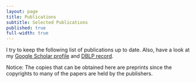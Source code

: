 ```yaml
---
layout: page
title: Publications
subtitle: Selected Publications
published: true
full-width: true
---
```


<link rel="stylesheet" href="https://fabiomercorio.github.io/css/bib-publication-list.css" type="text/css" />
<noscript>
      <!-- bibtex source hidden by default, show it if JS disabled -->
      <style>
      #bibtex { display: block;}
      </style>
</noscript>

I try to keep the following list of publications up to date. Also, have a look at my [Google Scholar profile](https://scholar.google.com/citations?user=BpjjTu0AAAAJ&hl=it&oi=ao) and [DBLP record](https://dblp.uni-trier.de/pers/hd/m/Mercorio:Fabio.html).

Notice: The copies that can be obtained here are preprints since the copyrights to many of the papers are held by the publishers.

<table id="pubTable" class="display">
</table>
<pre id="bibtex" style="display:none;">






@article{merlin,
title = {Model-contrastive explanations through symbolic reasoning},
journal = {Decision Support Systems},
pages = {114040},
year = {2023},
issn = {0167-9236},
doi = {https://doi.org/10.1016/j.dss.2023.114040},
url = {https://www.sciencedirect.com/science/article/pii/S016792362300115X},
author = {Lorenzo Malandri and Fabio Mercorio and Mario Mezzanzanica and Andrea Seveso},
keywords = {eXplainable AI, Contrastive explanation methods for XAI, Post-hoc explainability, XAI Interpretability}
}

@article{XAIsurvey,
author = {Erik Cambria and Lorenzo Malandri and Fabio Mercorio and Mario Mezzanzanica and Navid Nobani},
title = {A survey on XAI and natural language explanations},
journal = {Information Processing & Management},
volume = {60},
number = {1},
pages = {103111},
year = {2023},
issn = {0306-4573},
doi = {https://doi.org/10.1016/j.ipm.2022.103111},
url = {https://www.sciencedirect.com/science/article/pii/S0306457322002126},
}

@inproceedings{DBLP:conf/bias/AlimondaCCMM23,
  author       = {Nicola Alimonda and
                  Alessandro Castelnovo and
                  Riccardo Crupi and
                  Fabio Mercorio and
                  Mario Mezzanzanica},
  editor       = {Ludovico Boratto and
                  Stefano Faralli and
                  Mirko Marras and
                  Giovanni Stilo},
  title        = {Preserving Utility in Fair Top-k Ranking with Intersectional Bias},
  booktitle    = {Advances in Bias and Fairness in Information Retrieval - 4th International
                  Workshop, {BIAS} 2023, Dublin, Ireland, April 2, 2023, Revised Selected
                  Papers},
  series       = {Communications in Computer and Information Science},
  volume       = {1840},
  pages        = {59--73},
  publisher    = {Springer},
  year         = {2023},
  url          = {https://doi.org/10.1007/978-3-031-37249-0\_5},
  doi          = {10.1007/978-3-031-37249-0\_5},
  timestamp    = {Tue, 18 Jul 2023 17:49:11 +0200},
  biburl       = {https://dblp.org/rec/conf/bias/AlimondaCCMM23.bib},
  bibsource    = {dblp computer science bibliography, https://dblp.org}
}
@ARTICLE{Guo202211,
author = {Guo, Yuchen and Langer, Christina and Mercorio, Fabio and Trentini, Francesco},
title = {Skills Mismatch, Automation, and Training: Evidence from 17 European Countries Using Survey Data and Online Job Ads},
year = {2022},
journal = {CESifo Forum},
volume = {23},
number = {5},
pages = {11 – 15},
url = {https://www.scopus.com/inward/record.uri?eid=2-s2.0-85141179931&partnerID=40&md5=35bc2b2cd2e622ad47533b7fa0adc699,
type = {Article}
}


@Inbook{Mezzanzanica2020,
author="Mezzanzanica, Mario
and Mercorio, Fabio",
editor="Zomaya, Albert
and Taheri, Javid
and Sakr, Sherif",
title="Big Data as Fuel of Skill Intelligence",
bookTitle="Encyclopedia of Big Data Technologies",
year="2020",
publisher="Springer International Publishing",
address="Cham",
pages="1--14",
isbn="978-3-319-63962-8",
doi="10.1007/978-3-319-63962-8_276-2",
url="https://doi.org/10.1007/978-3-319-63962-8_276-2"
}


@inproceedings{ijcai2022-858,
title     = {The Good, the Bad, and the Explainer: A Tool for Contrastive Explanations of Text Classifiers},
author    = {Malandri, Lorenzo and Mercorio, Fabio and Mezzanzanica, Mario and Nobani, Navid and Seveso, Andrea},
booktitle = {Proceedings of the Thirty-First International Joint Conference on
Artificial Intelligence, {IJCAI-22}},
publisher = {International Joint Conferences on Artificial Intelligence Organization},
editor    = {Lud De Raedt},
pages     = {5936--5939},
year      = {2022},
month     = {7},
note      = {Demo Track}
doi       = {10.24963/ijcai.2022/858},
url       = {https://doi.org/10.24963/ijcai.2022/858},
}


@article{convxai,
title={ConvXAI: a System for Multimodal Interaction with Any Black-box Explainer},
author={Malandri, Lorenzo and Mercorio, Fabio and Mezzanzanica, Mario and Nobani, Navid},
journal={Cognitive Computation},
pages={1--32},
year={2022},
publisher={Springer}
}
@article{FFtree2022,
title = {FFTree: A flexible tree to handle multiple fairness criteria},
journal = {Information Processing & Management},
volume = {59},
number = {6},
pages = {103099},
year = {2022},
issn = {0306-4573},
doi = {https://doi.org/10.1016/j.ipm.2022.103099},
url = {https://www.sciencedirect.com/science/article/pii/S030645732200200X},
author = {Alessandro Castelnovo and Andrea Cosentini and Lorenzo Malandri and Fabio Mercorio and Mario Mezzanzanica},
keywords = {Machine learning, Explainable AI, Fairness, Discrimination-aware decision tree}
}


@inproceedings{NAACL-22,
title = {Contrastive Explanations of Text Classifiers as a Service},
author = {Lorenzo Malandri and Fabio Mercorio and Mario Mezzanzanica and Andrea Seveso},
booktitle = {Proceedings of the 2022 Conference of the North American Chapter of the Association for Computational Linguistics: Human Language Technologies: System Demonstrations},
year = {2022},
publisher = {Association for Computational Linguistics},
url = {https://aclanthology.org/2022.naacl-demo.6},
pages = {46--53}
}


@article{DBLP:journals/cii/GiabelliMMM22,
author    = {Anna Giabelli and
Lorenzo Malandri and
Fabio Mercorio and
Mario Mezzanzanica},
title     = { {WETA:} Automatic taxonomy alignment via word embeddings},
journal   = {Comput. Ind.},
volume    = {138},
pages     = {103626},
year      = {2022},
url       = {https://doi.org/10.1016/j.compind.2022.103626},
doi       = {10.1016/j.compind.2022.103626},
timestamp = {Mon, 04 Jul 2022 17:06:09 +0200},
biburl    = {https://dblp.org/rec/journals/cii/GiabelliMMM22.bib},
bibsource = {dblp computer science bibliography, https://dblp.org}
}


@article{CogComp,
author = {Anna Giabelli and Lorenzo Malandri and Fabio Mercorio and Mario Mezzanzanica and Navid Nobani},
title = {Embeddings Evaluation using a Novel Measure of Semantic Similarity},
journal = {Cognitive Computation},
url = {https://link.springer.com/article/10.1007/s12559-021-09987-7},
year = {2022}
}


@article{GOZZI2022108053,
title = {XAI for myo-controlled prosthesis: Explaining EMG data for hand gesture classification},
journal = {Knowledge-Based Systems},
pages = {108053},
year = {2022},
issn = {0950-7051},
doi = {https://doi.org/10.1016/j.knosys.2021.108053},
url = {https://www.sciencedirect.com/science/article/pii/S0950705121011394},
author = {Noemi Gozzi and Lorenzo Malandri and Fabio Mercorio and Alessandra Pedrocchi},
keywords = {EMG signal decoding, eXplainable AI, Myo-controlled prosthesis}
}


@article{ContrXT2022,
title = {ContrXT: Generating contrastive explanations from any text classifier},
journal = {Information Fusion},
volume = {81},
pages = {103-115},
year = {2022},
issn = {1566-2535},
doi = {https://doi.org/10.1016/j.inffus.2021.11.016},
url = {https://www.sciencedirect.com/science/article/pii/S1566253521002426},
author = {Lorenzo Malandri and Fabio Mercorio and Mario Mezzanzanica and Navid Nobani and Andrea Seveso},
keywords = {Post-hoc explainability, Contrastive explanation methods for XAI, XAI interpretability of text classifiers}
}


@InProceedings{10.1007/978-3-030-86523-8_37,
author="Malandri, Lorenzo
and Mercorio, Fabio
and Mezzanzanica, Mario
and Nobani, Navid",
editor="Oliver, Nuria
and P{'e}rez-Cruz, Fernando
and Kramer, Stefan
and Read, Jesse
and Lozano, Jose A.",
title="TaxoRef: Embeddings Evaluation for AI-driven Taxonomy Refinement",
booktitle="Machine Learning and Knowledge Discovery in Databases. Research Track",
year="2021",
publisher="Springer International Publishing",
address="Cham",
pages="612--627",
abstract="Taxonomies provide a structured representation of semantic relations between lexical terms. In the case of standard official taxonomies, the refinement task consists of maintaining them updated over time, while preserving their original structure. To date, most of the approaches for automated taxonomy refinement rely on word vector models. However, none of them considers to what extent those models encode the taxonomic similarity between words. Motivated by this, we propose and implement TaxoRef, a methodology that (i) synthesises the semantic similarity between taxonomic elements through a new metric, namely HSS, (ii) evaluates to what extent the embeddings generated from a text corpus preserve those similarity relations and (iii) uses the best embedding resulted from this evaluation to perform taxonomy refinement. TaxoRef is a part of the research activity of a 4-year EU project that collects and classifies millions of Online Job Ads for the 27+1 EU countries. It has been tested over 2M ICT job ads classified over ESCO, the European standard occupation and skill taxonomy.",
isbn="978-3-030-86523-8"
}


@InProceedings{10.1007/978-3-030-93736-2_46,
author="Alessandro Castelnovo and Lorenzo Malandri and Fabio Mercorio Mario and Mezzanzanica, Mario and Andrea Cosentini",
title="Towards Fairness Through Time",
booktitle="Machine Learning and Principles and Practice of Knowledge Discovery in Databases",
year="2021",
publisher="Springer International Publishing",
address="Cham",
isbn="978-3-030-93736-2"
}


@InProceedings{AAAI-XAI,
author = {Lorenzo Malandri and Fabio Mercorio and Mario Mezzanzanica and Andrea Seveso},
title="A Symbolic Approach to Generating Contrastive Explanations for Black Box Classifiers",
booktitle="The Explainable Agency in Artificial Intelligence Workshop (AAAI-XAI)",
year="2021"
}
@article{ASOC,
author = {Anna Giabelli and Lorenzo Malandri and Fabio Mercorio and Mario Mezzanzanica and Andrea Seveso},
title = {Skills2Job: A Recommender System that Encodes Job Offer Embeddings on Graph Databases},
year = {2021},
publisher = {Springer},
issn = {1568-4946},
journal = {Applied Soft Computing},
doi = {https://doi.org/10.1016/j.asoc.2020.107049},
url = {https://doi.org/10.1016/j.asoc.2020.107049}
}


@inproceedings{DBLP:conf/ijcai/GiabelliMMMS21,
author    = {Anna Giabelli and
Lorenzo Malandri and
Fabio Mercorio and
Mario Mezzanzanica and
Andrea Seveso},
editor    = {Zhi{-}Hua Zhou},
title     = {Skills2Graph: Processing million Job Ads to face the Job Skill Mismatch
Problem},
booktitle = {Proceedings of the Thirtieth International Joint Conference on Artificial
Intelligence, {IJCAI} 2021, Virtual Event / Montreal, Canada, 19-27
August 2021},
pages     = {4984--4987},
publisher = {ijcai.org},
year      = {2021},
url       = {https://doi.org/10.24963/ijcai.2021/708},
doi       = {10.24963/ijcai.2021/708},
timestamp = {Wed, 25 Aug 2021 17:11:16 +0200},
biburl    = {https://dblp.org/rec/conf/ijcai/GiabelliMMMS21.bib},
bibsource = {dblp computer science bibliography, https://dblp.org}
}


@inproceedings{DBLP:conf/aaai/GiabelliMMMS21,
author    = {Anna Giabelli and
Lorenzo Malandri and
Fabio Mercorio and
Mario Mezzanzanica and
Andrea Seveso},
title     = { {NEO}: {A} System for Identifying New Emerging Occupation from Job
Ads},
booktitle = {Thirty-Fifth {AAAI} Conference on Artificial Intelligence, {AAAI}
2021, Thirty-Third Conference on Innovative Applications of Artificial
Intelligence, {IAAI} 2021, The Eleventh Symposium on Educational Advances
in Artificial Intelligence, {EAAI} 2021, Virtual Event, February 2-9,
2021},
pages     = {16035--16037},
publisher = {AAAI Press},
year      = {2021},
url       = {https://ojs.aaai.org/index.php/AAAI/article/view/18004},
timestamp = {Mon, 07 Jun 2021 11:46:04 +0200},
biburl    = {https://dblp.org/rec/conf/aaai/GiabelliMMMS21.bib},
bibsource = {dblp computer science bibliography, https://dblp.org}
}


@InProceedings{ISWC2020,
author="Anna Giabelli and  Lorenzo Malandri and Fabio Mercorio and Mario Mezzanzanica and Andrea Seveso",
title="NEO: A Tool for Taxonomy Enrichment with New Emerging Occupations",
booktitle="The 19th International Conference of Semantic Web -- ISWC 2020",
year="2020",
publisher="Springer International Publishing",
pages="568--584",
doi = "https://doi.org/10.1007/978-3-030-62466-8_35",
url = "https://doi.org/10.1007/978-3-030-62466-8_35",
isbn="978-3-030-62466-8"
}


@inproceedings{DBLP:conf/cdmake/MercorioMS20,
author    = {Fabio Mercorio and
Mario Mezzanzanica and
Andrea Seveso},
editor    = {Andreas Holzinger and
Peter Kieseberg and
A Min Tjoa and
Edgar R. Weippl},
title     = {eXDiL: {A} Tool for Classifying and eXplaining Hospital Discharge
Letters},
booktitle = {Machine Learning and Knowledge Extraction - 4th {IFIP} {TC} 5, {TC}
12, {WG} 8.4, {WG} 8.9, {WG} 12.9 International Cross-Domain Conference,
{CD-MAKE} 2020, Dublin, Ireland, August 25-28, 2020, Proceedings},
series    = {Lecture Notes in Computer Science},
volume    = {12279},
pages     = {159--172},
publisher = {Springer},
year      = {2020},
url       = {https://doi.org/10.1007/978-3-030-57321-8\_9},
doi       = {10.1007/978-3-030-57321-8_9},
timestamp = {Wed, 26 Aug 2020 11:05:42 +0200},
biburl    = {https://dblp.org/rec/conf/cdmake/MercorioMS20.bib},
bibsource = {dblp computer science bibliography, https://dblp.org}
}


@inproceedings{SENTIRE2020,
author={Lorenzo Malandri and Fabio Mercorio and  Mario Mezzanzanica and Navid Nobani},
title={MEET: A Method for Embeddings Evaluation for Taxonomic Data },
booktitle={SENTIRE-Sentiment Elicitation from Natural Text for Information Retrieval and Extraction, ICDM workshop (to appear)},
year={2020}
}


@article{MALANDRI2021103341,
title = "MEET-LM: A method for embeddings evaluation for taxonomic data in the labour market",
journal = "Computers in Industry",
volume = "124",
pages = "103341",
year = "2021",
issn = "0166-3615",
doi = "https://doi.org/10.1016/j.compind.2020.103341",
url = "http://www.sciencedirect.com/science/article/pii/S0166361520305753",
author = "Lorenzo Malandri and Fabio Mercorio and Mario Mezzanzanica and Navid Nobani",
keywords = "Embeddings evaluation, Taxonomies, Semantic hierarchies, Labour market, ICT"
}


@Article{Giabelli2020,
author={Anna Giabelli and Lorenzo Malandri and Fabio Mercorio and  Mario Mezzanzanica},
title={GraphLMI: A data driven system for exploring labor market information through graph databases},
journal={Multimedia Tools and Applications},
year={2020},
month={Jun},
day={29},
abstract={Labor Market Intelligence (LMI) is an emerging field of study that has been gaining interest as it allows employing Artificial Intelligence (AI) algorithms on labor market information. The goal of LMI is to support decision and policy making activities (e.g., real-time monitoring of Online Job Vacancies (OJV) across countries, forecast skill requested within vacancies, compare similar labor markets across borders, etc.). The European project in which this work is framed can be placed in this field, as it aims at collecting and classifying millions of OJVs from 28 EU Countries, handling 32 languages, and also extracting the requested skills. The result is a huge amount of information useful for understanding labor market dynamics and trends. The goal of this work is to realize a system - namely GraphLMI - that organizes such Labor Market information as a graph, enabling the representation of occupation/skill relevance and similarity over the European Labor Market; another goal is to enrich the European standard taxonomy of occupations and skills (ESCO) to better fit the labor market expectations. We formalize and design the GraphLMI data model, then we implement it as a graph-database, generated by processing 5.3+ million OJVs composed by free text and collected between 2018 and 2019 for France, Germany, and the United Kingdom. Finally, we show how the resulting knowledge can be queried through a declarative query language to understand, compare and evaluate country-based labor market dynamics for supporting policy and decision making activities at European level.},
issn={1573-7721},
doi={10.1007/s11042-020-09115-x},
url={https://doi.org/10.1007/s11042-020-09115-x}
}


@article{COLOMBO201927,
title = "AI meets labor market: Exploring the link between automation and skills",
journal = "Information Economics and Policy",
volume = "47",
pages = "27 - 37",
year = "2019",
note = "The Economics of Artificial Intelligence and Machine Learning",
issn = "0167-6245",
doi = "https://doi.org/10.1016/j.infoecopol.2019.05.003",
url = "http://www.sciencedirect.com/science/article/pii/S0167624518301318",
author = "Emilio Colombo and Fabio Mercorio and Mario Mezzanzanica",
keywords = "Machinelearning, Web vacancies, Skill analysis, Automation",
abstract = "This paper develops a set of innovative tools for labor market intelligence by applying machine learning techniques to web vacancies on the Italian labor market. Our approach allows to calculate, for each occupation, the different types of skills required by the market alongside a set of relevant variables such as region, sector, education and level of experience. We construct a taxonomy for skills and map it into the recently developed ESCO classification system. We subsequently develop measures of the relevance of soft and hard skills and we analyze their detailed composition. We apply the dataset constructed to the debate on computerization of work. We show that soft and digital skills are related to the probability of automation of a given occupation and we shed some light on the complementarity/substitutability of hard and soft skills."
}


@article{8903467,
author={Fabio Mercorio and Mario Mezzanzanica and Vincenzo and Moscato Giancarlo Sperlì and Antonio Picariello},
journal={IEEE Transactions on Emerging Topics in Computing},
title={DICO: A Graph-DB Framework for Community Detection on Big Scholarly Data},
year={2019},
volume={},
number={},
pages={1-1},
keywords={Semantics;Metadata;Detection algorithms;Social networking (online);Data mining;Data analysis;Big Scholarly Data;Knowledge graphs;Semantic network mining;Community Mining},
doi={10.1109/TETC.2019.2952765},
ISSN={2376-4562},
month={}
}


@inproceedings{DBLP:conf/pkdd/MercorioMMPS19,
author    = {Fabio Mercorio and
Mario Mezzanzanica and
Vincenzo Moscato and
Antonio Picariello and
Giancarlo Sperli'},
title     = {A Tool for Researchers: Querying Big Scholarly Data Through Graph
Databases},
booktitle = {Machine Learning and Knowledge Discovery in Databases - European Conference,
{ECML} {PKDD} 2019},
year      = {2019},
crossref  = {DBLP:conf/pkdd/2019-3},
url       = {https://doi.org/10.1007/978-3-030-46133-1\_46},
doi       = {10.1007/978-3-030-46133-1_46},
timestamp = {Mon, 04 May 2020 14:19:13 +0200},
biburl    = {https://dblp.org/rec/conf/pkdd/MercorioMMPS19.bib},
bibsource = {dblp computer science bibliography, https://dblp.org}
}


@INPROCEEDINGS{SAC2019,
author = {Cesarini, Mirko and Mercorio, Fabio and Mezzanzanica, Mario and Moscato, Vincenzo and Picariello, Antonio},
title = {A Tool for Exploring Networks of Computer Scientists as a Graph},
booktitle = {ACM-SAC 2019 - The 34th ACM/SIGAPP Symposium On Applied Computing},
doi       = {10.1145/3297280.3297501},
isbn      = {978-1-4503-5933-7},
pages     = {2240--2242},
year = {2019}
}
@INPROCEEDINGS{HICSS19,

title={Towards Labour Market Intelligence through Topic Modelling},

author={Francesco Colace and Massimo De Santo and Marco Lombardi and Fabio Mercorio and Mario Mezzanzanica and Francesco Pascale},

booktitle={Proceedings of the 52nd Hawaii International Conference on System Sciences (HICSS)},

url = {http://hdl.handle.net/10125/59962},
pdf = {https://scholarspace.manoa.hawaii.edu/bitstream/10125/59962/0522.pdf},
pages = {5256--5265},
isbn = {978-0-9981331-2-6},
year = {2019}

}


@Article{Boselli2018,
author="Boselli, Roberto and Cesarini, Mirko and Marrara, Stefania and Mercorio, Fabio and Mezzanzanica, Mario and Pasi, Gabriella and Viviani, Marco",
title="WoLMIS: a labor market intelligence system for classifying web job vacancies",
journal="Journal of Intelligent Information Systems",
year="2018",
month="Dec",
day="01",
volume="51",
number="3",
pages="477--502",
abstract="In the last decades, an increasing number of employers and job seekers have been relying on Web resources to get in touch and to find a job. If appropriately retrieved and analyzed, the huge number of job vacancies available today on on-line job portals can provide detailed and valuable information about the Web Labor Market dynamics and trends. In particular, this information can be useful to all actors, public and private, who play a role in the European Labor Market. This paper presents WoLMIS, a system aimed at collecting and automatically classifying multilingual Web job vacancies with respect to a standard taxonomy of occupations. The proposed system has been developed for the Cedefop European agency, which supports the development of European Vocational Education and Training (VET) policies and contributes to their implementation. In particular, WoLMIS allows analysts and Labor Market specialists to make sense of Labor Market dynamics and trends of several countries in Europe, by overcoming linguistic boundaries across national borders. A detailed experimental evaluation analysis is also provided for a set of about 2 million job vacancies, collected from a set of UK and Irish Web job sites from June to September 2015.",
issn="1573-7675",
doi="10.1007/s10844-017-0488-x",
url="https://doi.org/10.1007/s10844-017-0488-x"
}


@incollection{Mezzanzanica2018,
url = { https://doi.org/10.1007/978-3-319-63962-8_276-1 },
doi = { 10.1007/978-3-319-63962-8_276-1 },
isbn = { 978-3-319-63962-8 },
pages = { 1--11 },
editor    = {Sherif Sakr and Albert Y. Zomaya},
publisher = { Springer International Publishing },
year = {2019},
booktitle = { Encyclopedia of Big Data Technologies },
title = { Big Data Enables Labor Market Intelligence },
author = { Mario Mezzanzanica and Fabio Mercorio },
}


@inproceedings{mercorio2018graphdblp_sebd,
title={GraphDBLP Released: Querying the Computer
Scientists Network as a Graph},
author={Mirko Cesarini and Fabio Mercorio and Mario Mezzanzanica and Vincenzo Moscato and Antonio Picariello},
booktitle={SEBD 2018 the 26th Italian Symposium on Advanced Database Systems},
year="2018",
url = {http://sisinflab.poliba.it/sebd/2018/papers/June-27-Wednesday/2-Graph-Database/SEBD_2018_paper_27.pdf}
}


@article{Mercorio2018,
title = "Classifying online Job Advertisements through Machine Learning",
journal = "Future Generation Computer Systems",
year = "2018",
issn = "0167-739X",
volume = "86",
pages = "319 - 328",
doi = "https://doi.org/10.1016/j.future.2018.03.035",
url = "http://www.sciencedirect.com/science/article/pii/S0167739X17321830",
author = "Roberto Boselli and Mirko Cesarini and Fabio Mercorio and Mario Mezzanzanica",
keywords = "Machine learning, Text classification, Big data, NLP"
}


@ARTICLE{Lovaglio201878,
author={Lovaglio, P.G. and Cesarini, M. and Mercorio, F. and Mezzanzanica, M.},
title={Skills in demand for ICT and statistical occupations: Evidence from web-based job vacancies},
journal={Statistical Analysis and Data Mining},
year={2018},
volume={11},
number={2},
pages={78-91},
doi={10.1002/sam.11372},
note={cited By 0},
url={https://www.scopus.com/inward/record.uri?eid=2-s2.0-85044417335&doi=10.1002%2fsam.11372&partnerID=40&md5=1252eca21bc5fda7a6183e759a7ca6be},
author_keywords={labour market data;  machine learning;  text mining;  Web data},
publisher={John Wiley and Sons Inc.},
issn={19321864},
document_type={Article},
source={Scopus},
}


@article{mezzanzanica2018graphdblp,
title={GraphDBLP: a system for analysing networks of computer scientists through graph databases},
author={Mario Mezzanzanica and Fabio Mercorio and Mirko Cesarini and Vincenzo Moscato and Antonio Picariello},
journal={Multimedia Tools and Applications},
year="2018",
month="Jul",
day="01",
volume="77",
number="14",
pages="18657--18688",
issn="1573-7721",
doi = {10.1007/s11042-017-5503-2},
url = {https://doi.org/10.1007/s11042-017-5503-2},
publisher={Springer}
}


@article{AMATO2018,
title = "Multimedia story creation on social networks",
journal = "Future Generation Computer Systems",
year = "2018",
issn = "0167-739X",
volume = "86",
pages = "412 - 420",
doi = "https://doi.org/10.1016/j.future.2018.04.006",
url = "http://www.sciencedirect.com/science/article/pii/S0167739X17322483",
author = "Flora Amato and Aniello Castiglione and Fabio Mercorio and Mario Mezzanzanica and Vincenzo Moscato and Antonio Picariello and Giancarlo Sperlì",
keywords = "Visual analytics, Multimedia summarization, Online social networks, Influence analysis"
}


@article{sperli2018social,
title={A Social Media Recommender System},
author={Sperlì, Giancarlo and Amato, Flora and Mercorio, Fabio and Mezzanzanica, Mario and Moscato, Vincenzo and Picariello, Antonio},
journal={International Journal of Multimedia Data Engineering and Management (IJMDEM)},
volume={9},
number={1},
pages={36--50},
year={2018},
publisher={IGI Global}
}


@inproceedings{DBLP:conf/pkdd/BoselliCMM17,
author    = {Roberto Boselli and
Mirko Cesarini and
Fabio Mercorio and
Mario Mezzanzanica},
title     = {Using Machine Learning for Labour Market Intelligence},
booktitle = {Machine Learning and Knowledge Discovery in Databases - European Conference,
{ECML} {PKDD} 2017, Skopje, Macedonia, September 18-22, 2017, Proceedings,
Part {III}},
pages     = {330--342},
year      = {2017},
crossref  = {DBLP:conf/pkdd/2017-3},
url       = {https://doi.org/10.1007/978-3-319-71273-4_27},
doi       = {10.1007/978-3-319-71273-4_27},
timestamp = {Tue, 02 Jan 2018 12:33:44 +0100},
biburl    = {http://dblp.org/rec/bib/conf/pkdd/BoselliCMM17},
series    = {Lecture Notes in Computer Science},
volume    = {10536},
publisher = {Springer},
year      = {2017},
isbn      = {978-3-319-71272-7},
bibsource = {dblp computer science bibliography, http://dblp.org}
}


@inproceedings{DBLP:conf/pkdd/BoselliCMM17a,
author    = {Roberto Boselli and
Mirko Cesarini and
Fabio Mercorio and
Mario Mezzanzanica},
title     = {An {AI} Planning System for Data Cleaning},
booktitle = {Machine Learning and Knowledge Discovery in Databases - European Conference,
{ECML} {PKDD} 2017, Skopje, Macedonia, September 18-22, 2017, Proceedings,
Part {III}},
pages     = {349--353},
year      = {2017},
crossref  = {DBLP:conf/pkdd/2017-3},
url       = {https://doi.org/10.1007/978-3-319-71273-4_29},
doi       = {10.1007/978-3-319-71273-4_29},
timestamp = {Tue, 02 Jan 2018 12:33:44 +0100},
biburl    = {http://dblp.org/rec/bib/conf/pkdd/BoselliCMM17a},
isbn      = {978-3-319-71272-7},
bibsource = {dblp computer science bibliography, http://dblp.org}
}


@INPROCEEDINGS{SymInfOpt2016,
title={PDDL+ Planning with Temporal Pattern Databases},
author={Wiktor Piotrowski and Maria Fox and Derek Long and Daniele Magazzeni and Fabio Mercorio},
booktitle={The AAAI-17 Workshop on Symbolic Inference and Optimization  (SymInfOpt-17)},
year={2017},
url = {https://sites.google.com/site/syminfopt17/}


}


@INPROCEEDINGS{WI2017,
title={A Language Modelling Approach for Discovering Novel Labour Market Occupations from the Web},
author={Stefania Marrara and
Gabriella Pasi and
Marco Viviani and
Mirko Cesarini and
Fabio Mercorio and
Mario Mezzanzanica and
Marco Pappagallo},
booktitle={2017 IEEE/WIC/ACM International Conference on Web Intelligence (WI 2017)},
pages     = {1026--1034},
year      = {2017},
crossref  = {DBLP:conf/webi/2017},
url       = {http://doi.acm.org/10.1145/3106426.3109035},
doi       = {10.1145/3106426.3109035},
timestamp = {Wed, 16 Aug 2017 09:49:33 +0200},
biburl    = {http://dblp.uni-trier.de/rec/bib/conf/webi/MarraraPVCMMP17},
isbn      = {978-1-4503-4951-2},

year={2017}
}


@INPROCEEDINGS{DATA2017,
author = {Roberto Boselli and Mirko Cesarini and Fabio Mercorio and Mario Mezzanzanica and Alessandro Vaccarino},
title = {A Pipeline for Multimedia Twitter Analysis through Graph Databases: Preliminary Results},
booktitle = {DATA 2017 -  the International Conference on Data Technologies and Applications },
doi={10.5220/0006490703430349},
year = {2017}
}


@INPROCEEDINGS{ijcai2016,
title={Heuristic Planning for {PDDL}+ Domains},
author={Wiktor Piotrowski and Maria Fox and Derek Long and Daniele Magazzeni and Fabio Mercorio},
booktitle={Proceedings of the 25th International Joint Conference on Artificial Intelligence (IJCAI-16)},
year={2016},
pages = {3213--3219},
isbn      = {978-1-57735-770-4},
url       = {http://www.ijcai.org/Proceedings/16/Papers/455.pdf},
publisher = {IJCAI/AAAI Press}
}


@INPROCEEDINGS{plansig2016,
title={ {PDDL}+ Planning with Temporal Pattern Databases},
author={Wiktor Piotrowski and Maria Fox and Derek Long and Daniele Magazzeni and Fabio Mercorio},
booktitle={The 34th Workshop of the UK PLANNING AND SCHEDULING Special Interest Group  (PlanSIG-16)},
year={2016},
url = {https://www.crisp-org.it/mercorio/papers/plansig2016.pdf}


}


@article{IJAIT2015,
author = {Giuseppe {Della Penna} and Benedetto Intrigila and Daniele Magazzeni and Fabio Mercorio},
title = {Synthesis of Cost-Optimal Strong Plans in Non-Deterministic Domains},
journal = {Journal on Artificial Intelligence Tools},
volume = {24},
number = {6},
doi = {10.1142/S0218213015500256},
keywords = {planning, PDDL, model-checking},
year = {2015}
}


@article{mezzanzanica2014model,
title={A model-based evaluation of Data quality activities in {KDD}},
author={Roberto Boselli and Mirko Cesarini and Fabio Mercorio and Mario Mezzanzanica},
journal={Information Processing & Management},
year={2015},
volume = {51},
number= {2},
pages = {144-166},
doi={10.1016/j.ipm.2014.07.007},
keywords = {Data quality, data cleansing, KDD, Labour Market Intelligence},
publisher={Elsevier}
}


@INPROCEEDINGS{SEBD2015,
author = {Amato, Flora and Boselli, Roberto and Cesarini, Mirko and Mercorio, Fabio and Mezzanzanica, Mario and Moscato, Vincenzo and Persia, Fabio and Picariello, Antonio},
title = {Classification of Web Job Advertisements: A Case Study},
booktitle = {SEBD 2015 - The 23rd Italian Symposium on Advanced Database Systems},
year = {2015},
pages = {144-151},
keywords = {KDD, Labour Market Intelligence, Machine Learning, Text Classification},
url= {https://www.crisp-org.it/mercorio/papers/SEBD2015.pdf}
}


@article{DBLP:journals/ijiq/BoselliCMM14,
author    = {Roberto Boselli and
Mirko Cesarini and
Fabio Mercorio and
Mario Mezzanzanica},
title     = {Longitudinal data consistency verification using formal methods},
journal   = {IJIQ},
volume    = {3},
number    = {3},
pages     = {185--206},
year      = {2014},
doi       = {10.1504/IJIQ.2014.064054},
timestamp = {Fri, 15 Aug 2014 13:35:06 +0200},
biburl    = {http://dblp.uni-trier.de/rec/bib/journals/ijiq/BoselliCMM14},
keywords = {planning, Labour Market Intelligence, model-checking, data cleansing, Data quality},
bibsource = {dblp computer science bibliography, http://dblp.org}
}


@incollection{data2014_special,
year={2015},
isbn={978-3-319-25935-2},
booktitle={Data Management Technologies and Applications},
volume={178},
series={Communications in Computer and Information Science},
editor={Helfert, Markus and Holzinger, Andreas and Belo, Orlando and Francalanci, Chiara},
doi={10.1007/978-3-319-25936-9_5},
title={Accurate Data Cleansing through Model Checking and Machine Learning Techniques},
url={http://dx.doi.org/10.1007/978-3-319-25936-9_5},
publisher={Springer International Publishing},
keywords={data cleansing, Machine Learning, Labour Market Intelligence},
author={Roberto Boselli and Mirko Cesarini and Fabio Mercorio and Mario Mezzanzanica},
pages={62-80},
language={English}
}


@article{Mezzanzanica:2015:MAD:2742302.2641575,
author = {Mario Mezzanzanica and Mirko Cesarini and Fabio Mercorio and Roberto Boselli},
title = {A Model-Based Approach for Developing Data Cleansing Solutions},
journal = {The {ACM} Journal of Data and Information Quality},
issue_date = {February 2015},
volume = {5},
number = {4},
month = mar,
year = {2015},
issn = {1936-1955},
pages = {1--28},
articleno = {13},
numpages = {28},
url = {http://doi.acm.org/10.1145/2641575},
doi = {10.1145/2641575},
acmid = {2641575},
publisher = {ACM},
address = {New York, NY, USA},
keywords = {Data quality, planning, model-checking, data cleansing}
}


@INPROCEEDINGS{7050852,
author={Amato, Flora and Boselli, Roberto and Cesarini, Mirko and Mercorio, Fabio and Mezzanzanica, Mario and Moscato, Vincenzo and Persia, Fabio and Picariello, Antonio},
booktitle={Semantic Computing (ICSC), 2015 IEEE International Conference on},
title={Challenge: Processing web texts for classifying job offers},
year={2015},
month={Feb},
pages={460-463},
keywords = {KDD, Labour Market Intelligence, Machine Learning, Text Classification},
doi={10.1109/ICOSC.2015.7050852}
}


@INPROCEEDINGS{mochap2015,
author = { {Della Penna},Giuseppe and Benedetto Intrigila and Daniele Magazzeni and Fabio Mercorio},
title = { {UPM}urphi Released: {PDDL}+ Planning for Hybrid Systems},
booktitle = {Proceedings of the 2nd Workshop on Model Checking and Automated Planning (MOCHAP-2015)},
year = {2015},
pages = {35--39},
keywords = {planning, PDDL, model-checking},
url= {http://www.cs.bgu.ac.il/~icaps15/workshops/mochap-proceedings.pdf}
}


@INPROCEEDINGS{komis2015,
author = {Roberto Boselli and Mirko Cesarini and Fabio Mercorio and Mario Mezzanzanica },
title = {Applying the AHP to Smart Mobility Services: A Case Study},
booktitle = { {DATA} 2015 - Proceedings of 4th International Conference on Data
Management Technologies and Applications, Colmar, Alsace, France,
20-22 July, 2015.},
pages     = {354--361},
year      = {2015},
doi       = {10.5220/0005580003540361},
keywords = {AHP, multi-criteria-decision-making, smart-city},
url= {https://www.crisp-org.it/mercorio/papers/KOMIS2015.pdf}
}


@INPROCEEDINGS{SEBD2014,
author = {Roberto Boselli and Mirko Cesarini and Fabio Mercorio and Mario Mezzanzanica },
title = {Data quality on KDD: a Real-life Scenario},
booktitle = {SEBD 2014 -  The 22nd Italian Symposium on Advanced Database Systems},
year = {2014},
pages = {378-385},
url= {https://www.crisp-org.it/mercorio/papers/SEBD2014.pdf},
keywords = {Data quality, KDD, data cleansing}


}

@INPROCEEDINGS{DATA2014,
author = {Mario Mezzanzanica and Roberto Boselli and Mirko Cesarini and Fabio Mercorio},
title = {Improving Data Cleansing Accuracy: A model-based Approach},
booktitle = {DATA 2014 -  the International Conference on Data Technologies and Applications
(best paper awarded)},
year = {2014},
url= {https://www.crisp-org.it/mercorio/papers/DATA2014.pdf},
keywords = {KDD, data cleansing},
publisher = {SciTePress}
}


@INPROCEEDINGS{ICAPS2014,
author = {Roberto Boselli  and Mirko Cesarini and Fabio Mercorio and Mario Mezzanzanica},
title = {Planning meets Data Cleansing},
booktitle = {The 24th International Conference on Automated Planning and Scheduling (ICAPS)},
url= {http://www.aaai.org/ocs/index.php/ICAPS/ICAPS14/paper/view/7898},
pages = {439--443},
keywords = {Data quality, planning, KDD, data cleansing, Labour Market Intelligence},
year = {2014}
}
@ARTICLE{AI2014,
author = {Roberto Boselli  and Mirko Cesarini and Fabio Mercorio and Mario Mezzanzanica},
title = {Towards data cleansing via planning},
journal = {Intelligenza Artificiale},
volume = {8},
number = {1},
year = {2014},
pages = {57-69},
doi = {10.3233/IA-140061},
keywords = {Data quality, planning, KDD, data cleansing, Labour Market Intelligence},
publisher = {IOS Press}
}


@INPROCEEDINGS{IPS2013A,
author = {Roberto Boselli  and Mirko Cesarini and Fabio Mercorio and Mario Mezzanzanica},
title = {Can Planning meet Data Cleansing?},
booktitle = {5th Italian Workshop on Planning and Scheduling at AIxIA 2013},
pages = {63-66},
url= {https://www.crisp-org.it/fabiomercorio/papers/IPS_crisp.pdf},
keywords = {Data quality, planning, KDD, data cleansing, Labour Market Intelligence},
year = {2013}
}


@incollection{SOTA2014,
author = {Roberto Boselli  and Mirko Cesarini and Fabio Mercorio and Mario Mezzanzanica},
title = {A Policy-Based Cleansing and Integration Framework for Labour and Healthcare Data},
booktitle = {Knowledge Discovery and Data Mining, LNCS 8401},
pages = {141-168},
doi = {10.1007/978-3-662-43968-5_8},
publisher = {Springer},
keywords = {Data quality, KDD, healthcare, Labour Market Intelligence},
year = {2014}
}


@INPROCEEDINGS{IPS2013B,
author = {Daniele Magazzeni and Fabio Mercorio and Balbir Barn and Tony Clark and Franco Raimondi
and Vinay Kulkarni},
title = {Business Model Design as a Temporal Planning Problem: Preliminary Results},
booktitle = {5th Italian Workshop on Planning and Scheduling at AIxIA 2013},
pages = {85-92},
url= {https://www.crisp-org.it/fabiomercorio/papers/IPS_uk.pdf},
keywords = {PDDL, planning, scheduling, BPM},
year = {2013}
}


@ARTICLE{AICom2012,
author = {Fabio Mercorio},
title = {Model Checking for Universal Planning in Deterministic and Non-Deterministic Domains},
journal = {AI Communications},
volume = {26},
number = {2},
year = {2013},
pages = {257-259},
doi = {10.3233/AIC-130556},
keywords = {PDDL, planning, model-checking},
publisher = {IOS Press}
}


@inproceedings{ICIQ2012,
author    = {Mario Mezzanzanica and
Roberto Boselli and
Mirko Cesarini and
Fabio Mercorio},
title     = {Towards the use of Model Checking for performing Data Consistency Evaluation and Cleansing},
year      = {2012},
keywords = {Data quality},
booktitle     = {The 17th International Conference on Information Quality (ICIQ 2012) (to appear)}
}


@INPROCEEDINGS{DATA2012,
author = {Mario Mezzanzanica and Roberto Boselli and Mirko Cesarini and Fabio Mercorio},
title = {Data quality Sensitivity Analysis on Aggregate Indicators },
booktitle = {DATA 2012 -  the International Conference on Data Technologies and Applications},
year = {2012},
editor = {Markus Helfert and Chiara Francalanci and Joaquim Filipe},
pages = {97-108},
publisher = {SciTePress},
bibsource = {DBLP, http://dblp.uni-trier.de},
doi = {10.5220/0004040300970108},
url= {https://www.crisp-org.it/mercorio/papers/DATA2012.pdf},
keywords = {Data quality, data analysis},
isbn = {978-989-8565-18-1}
}


@inproceedings{IDA2011,
author    = {Mario Mezzanzanica and
Roberto Boselli and
Mirko Cesarini and
Fabio Mercorio},
title     = {Data quality through Model Checking Techniques},
booktitle = {Intelligent Data Analysis (IDA), Lecture Notes in Computer Science vol. 7014},
year      = {2011},
pages     = {270-281},
isbn      = {978-3-642-24799-6},
publisher = {Springer},
editor    = {Jo{~a}o Gama and
Elizabeth Bradley and
Jaakko Hollm{'e}n},
doi        = {10.1007/978-3-642-24800-9_26},
keywords = {Data quality, data analysis, model-checking, planning},
bibsource = {DBLP, http://dblp.uni-trier.de}
}


@article {AppInt2011,
author = {Giuseppe {Della Penna} and Daniele Magazzeni and Fabio Mercorio},
affiliation = {Department of Computer Science, University of L'Aquila, L'Aquila, Italy},
title = {A universal planning system for hybrid domains},
journal = {Applied Intelligence},
publisher = {Springer Netherlands},
issn = {0924-669X},
pages = {932-959},
volume = {36},
number = {4},
doi = {10.1007/s10489-011-0306-z},
keywords = {PDDL, model-checking, planning},
year = {2012}
}


@inproceedings{AIxIA2010,
author = {Fabio Mercorio},
title = {Planning for Continuous Domains},
booktitle = {The {AI*IA} Doctoral Consortium, Brescia (Italy) December 1-3},
year = {2010},
url= {http://aixia10.ing.unibs.it/index.php?option=com_content&view=article&id=16&Itemid=17},
keywords = {PDDL, model-checking, planning}
}


@ARTICLE{IJAIA2010,
author = {Giuseppe {Della Penna} and Benedetto Intrigila and Daniele Magazzeni and Fabio Mercorio},
title = {Resource-Optimal Planning For An Autonomous Planetary Vehicle},
journal = {International Journal of Artificial Intelligence & Applications (IJAIA)},
year = {2010},
volume = {1},
pages = {15--29},
number = {3},
keywords = {PDDL, model-checking, planning},
url= {http://airccse.org/journal/ijaia/papers/0710ijaia2.pdf},
}


@inproceedings{ICAPS2010,
author={Giuseppe {Della Penna}, and Benedetto Intrigila and Daniele Magazzeni and Fabio Mercorio},
title = {A {PDDL+} Benchmark Problem: The Batch Chemical Plant},
booktitle = {Proceedings of the The 20th International Conference on Automated Planning and Scheduling (ICAPS 2010)},
year = {2010},
address = {Toronto, Canada},
pages = {222-225},
publisher = {AAAI Press},
keywords = {PDDL, model-checking, planning, real-life application},
url= {http://www.aaai.org/ocs/index.php/ICAPS/ICAPS10/paper/view/1418/1564}
}


@inproceedings{ICAS2010,
author = {Giuseppe {Della Penna}  and Benedetto Intrigila and Daniele Magazzeni and Fabio Mercorio},
title = {Planning for Autonomous Planetary Vehicles},
booktitle = {Proceedings of the The Sixth International Conference on Autonomic and Autonomous Systems},
year = {2010},
publisher = {IEEE},
address = {Cancun, Mexico},
pages = {131--136},
keywords = {PDDL, model-checking, planning, application domain},
doi = {10.1109/ICAS.2010.26}
}


@inproceedings{ICAPS09,
author = {Giuseppe {Della Penna} and Benedetto Intrigila and Daniele Magazzeni and Fabio Mercorio},
title = { {UPMurphi}: a Tool for Universal Planning on {PDDL+} Problems},
booktitle = {Proceedings of the 19th International Conference on Automated Planning and Scheduling (ICAPS 2009)},
publisher = {AAAI Press},
address = {Thessaloniki, Greece},
month = {September},
year = {2009},
pages = {106--113},
keywords = {PDDL, model-checking, planning, application domain},
url= {http://aaai.org/ocs/index.php/ICAPS/ICAPS09/paper/view/707}
}


@inproceedings{ICINCO2011,
author = {Giuseppe {Della Penna}  and Benedetto Intrigila
and Daniele Magazzeni and Fabio Mercorio and Enrico Tronci},
title = {Cost-Optimal Strong Planning in Non-Deterministic Domains},
booktitle = {Proceedings of the 8th International Conference on Informatics in Control, Automation and Robotics (ICINCO)},
pages     = {56-66},
publisher = {SciTePress},
isbn = {978-989-8425-74-4},
url= {https://www.crisp-org.it/mercorio/papers/ICINCO2011.pdf},
keywords = {PDDL, model-checking, planning, application domain},
year = {2011}
}


@INPROCEEDINGS{DATA2013,
author = {Mario Mezzanzanica and Roberto Boselli and Mirko Cesarini and Fabio Mercorio},
title = {Automatic Synthesis of Data Cleansing Activities},
booktitle = {DATA 2013 - the International Conference on Data Technologies and Applications},
year = {2013},
pages     = {138-149},
editor    = {Markus Helfert and
Chiara Francalanci and
Joaquim Filipe},
isbn      = {978-989-8565-67-9},
url= {https://www.crisp-org.it/mercorio/papers/DATA2013.pdf},
keywords = {Data quality, data cleansing, KDD, application domain},
publisher = {SciTePress}
}


@INPROCEEDINGS{HCI-KDD2013,
author = {Roberto Boselli and Mirko Cesarini and Fabio Mercorio and Mario Mezzanzanica},
title = {Inconsistency Knowledge Discovery for Longitudinal Data Management: A Model-Based Approach},
booktitle = {SouthCHI13 special session on Human-Computer Interaction & Knowledge Discovery, Lecture Notes in Computer Science, vol. 7947 \textbf{(Best paper award)}},
publisher = {Springer},
doi = {10.1007/978-3-642-39146-0_17},
keywords = {Data quality, data cleansing, KDD, application domain},
year = {2013}
}


@incollection{antology2016,
author = { Silvia Dusi and  Matteo Fontana and Fabio Mercorio and  Mario Mezzanzanica},
title = {Analysing the Relevance of ICT Skills on occupations in Web Job Vacancies},
year = {2016},
publisher = {Rainer Hampp Verlag},
booktitle = {Digital (R)Evolution and Its Effects on Labour: Opportunities and Challenges for Re-gional and Local Labour Market Monitoring},
keywords = {Big Data, Labour Market Intelligence, Web Job Vacancy},
pages = {31--44}
}

<script type="text/javascript" src="https://ajax.googleapis.com/ajax/libs/jquery/1.12.4/jquery.min.js"> </script> <script type="text/javascript" src="https://fabiomercorio.github.io/bib-list.js"> </script> <script type="text/javascript" src="https://fabiomercorio.github.io/run.js"> </script>
The source bibtex list is rendered using vkaravir's bib-publication-list.



